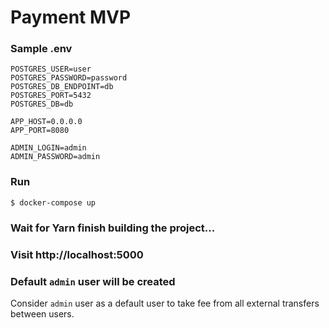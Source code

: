 # Payment MVP

### Sample .env
```
POSTGRES_USER=user
POSTGRES_PASSWORD=password
POSTGRES_DB_ENDPOINT=db
POSTGRES_PORT=5432
POSTGRES_DB=db

APP_HOST=0.0.0.0
APP_PORT=8080

ADMIN_LOGIN=admin
ADMIN_PASSWORD=admin
```

### Run
```
$ docker-compose up
```

### Wait for Yarn finish building the project...
### Visit http://localhost:5000



### Default `admin` user will be created
Consider `admin` user as a default user to take fee from all external transfers between users.
